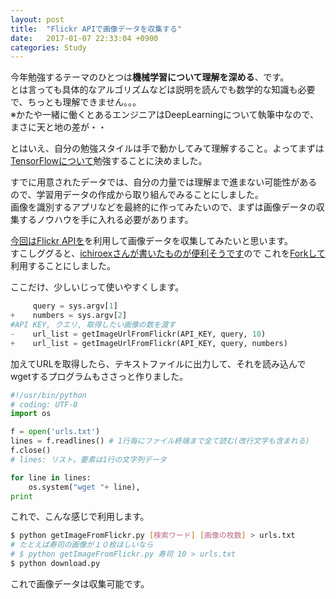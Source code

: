 ```yaml
---
layout: post
title:  "Flickr APIで画像データを収集する"
date:   2017-01-07 22:33:04 +0900
categories: Study
---
```

今年勉強するテーマのひとつは**機械学習について理解を深める**、です。  
とは言っても具体的なアルゴリズムなどは説明を読んでも数学的な知識も必要で、ちっとも理解できません。。。  
※かたや一緒に働くとあるエンジニアはDeepLearningについて執筆中なので、まさに天と地の差が・・

とはいえ、自分の勉強スタイルは手で動かしてみて理解すること。よってまずは[TensorFlowについて][TensorFlow]勉強することに決めました。

すでに用意されたデータでは、自分の力量では理解まで進まない可能性があるので、学習用データの作成から取り組んでみることにしました。  
画像を識別するアプリなどを最終的に作ってみたいので、まずは画像データの収集するノウハウを手に入れる必要があります。

[今回はFlickr APIを][FlickrDevelop]を利用して画像データを収集してみたいと思います。  
すこしググると、[ichiroexさんが書いたものが便利そうです](http://qiita.com/ichiroex/items/605fec47b3188b31bd53)ので
これを[Forkして](https://github.com/WataruSuzuki/getImageFromFlickr)利用することにしました。

ここだけ、少しいじって使いやすくします。

```diff:getImageFromFlickr.py
     query = sys.argv[1]
+    numbers = sys.argv[2]
#API KEY, クエリ, 取得したい画像の数を渡す
-    url_list = getImageUrlFromFlickr(API_KEY, query, 10)
+    url_list = getImageUrlFromFlickr(API_KEY, query, numbers)
```

加えてURLを取得したら、テキストファイルに出力して、それを読み込んでwgetするプログラムもささっと作りました。

```python
#!/usr/bin/python
# coding: UTF-8
import os

f = open('urls.txt')
lines = f.readlines() # 1行毎にファイル終端まで全て読む(改行文字も含まれる)
f.close()
# lines: リスト。要素は1行の文字列データ

for line in lines:
    os.system("wget "+ line),
print
```

これで、こんな感じで利用します。

```bash
$ python getImageFromFlickr.py [検索ワード] [画像の枚数] > urls.txt
# たとえば寿司の画像が１０枚ほしいなら
# $ python getImageFromFlickr.py 寿司 10 > urls.txt
$ python download.py
```

これで画像データは収集可能です。

[TensorFlow]: https://www.tensorflow.org/
[FlickrDevelop]: https://www.flickr.com/services/api/
